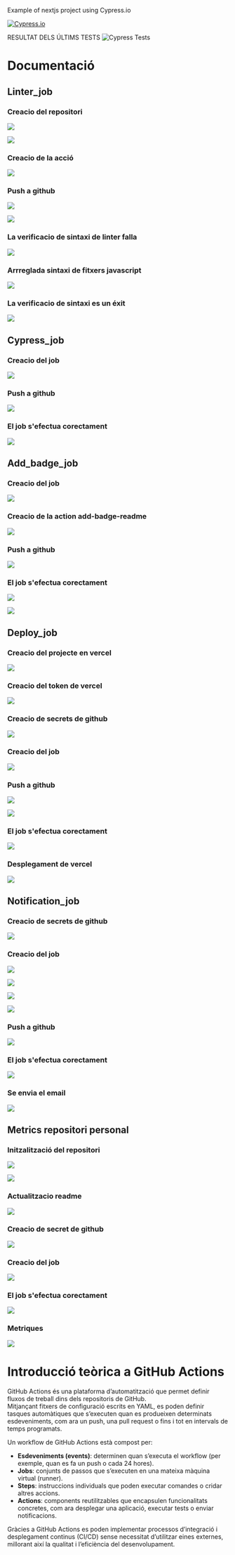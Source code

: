 Example of nextjs project using Cypress.io

<!---Start place for the badge -->
[![Cypress.io](https://img.shields.io/badge/tested%20with-Cypress-04C38E.svg)](https://www.cypress.io/)

<!---End place for the badge -->

RESULTAT DELS ÚLTIMS TESTS ![Cypress Tests](https://img.shields.io/badge/test-failure-red)


# Documentació

## Linter_job

### Creacio del repositori

![](documentacio/1.png)

![](documentacio/2.png)

### Creacio de la acció

![](documentacio/3.png)

### Push a github

![](documentacio/4.png)

![](documentacio/5.png)

### La verificacio de sintaxi de linter falla

![](documentacio/6.png)

### Arrreglada sintaxi de fitxers javascript

![](documentacio/7.png)

### La verificacio de sintaxi es un éxit

![](documentacio/8.png)

## Cypress_job

### Creacio del job

![](documentacio/9.png)

### Push a github

![](documentacio/10.png)

### El job s'efectua corectament

![](documentacio/11.png)

## Add_badge_job

### Creacio del job

![](documentacio/12.png)

### Creacio de la action add-badge-readme

![](documentacio/13.png)

### Push a github

![](documentacio/14.png)

### El job s'efectua corectament

![](documentacio/15.png)

![](documentacio/16.png)

## Deploy_job

### Creacio del projecte en vercel

![](documentacio/17.png)

### Creacio del token de vercel

![](documentacio/18.png)

### Creacio de secrets de github

![](documentacio/19.png)

### Creacio del job

![](documentacio/20.png)

### Push a github

![](documentacio/21.png)

![](documentacio/22.png)

### El job s'efectua corectament

![](documentacio/23.png)

### Desplegament de vercel

![](documentacio/24.png)

## Notification_job

### Creacio de secrets de github

![](documentacio/25.png)

### Creacio del job

![](documentacio/26.png)

![](documentacio/27.png)

![](documentacio/28.png)

![](documentacio/29.png)

### Push a github

![](documentacio/30.png)

### El job s'efectua corectament

![](documentacio/31.png)

### Se envia el email

![](documentacio/32.png)

## Metrics repositori personal

### Initzalització del repositori

![](documentacio/33.png)

![](documentacio/34.png)



### Actualitzacio readme

![](documentacio/35.png)

### Creacio de secret de github

![](documentacio/36.png)

### Creacio del job

![](documentacio/37.png)

### El job s'efectua corectament

![](documentacio/38.png)

### Metriques

![](documentacio/39.png)

# Introducció teòrica a GitHub Actions

GitHub Actions és una plataforma d’automatització que permet definir fluxos de treball dins dels repositoris de GitHub.  
Mitjançant fitxers de configuració escrits en YAML, es poden definir tasques automàtiques que s’executen quan es produeixen determinats esdeveniments, com ara un push, una pull request o fins i tot en intervals de temps programats.

Un workflow de GitHub Actions està compost per:
- **Esdeveniments (events)**: determinen quan s’executa el workflow (per exemple, quan es fa un push o cada 24 hores).
- **Jobs**: conjunts de passos que s’executen en una mateixa màquina virtual (runner).
- **Steps**: instruccions individuals que poden executar comandes o cridar altres accions.
- **Actions**: components reutilitzables que encapsulen funcionalitats concretes, com ara desplegar una aplicació, executar tests o enviar notificacions.

Gràcies a GitHub Actions es poden implementar processos d’integració i desplegament continus (CI/CD) sense necessitat d’utilitzar eines externes, millorant així la qualitat i l’eficiència del desenvolupament.
